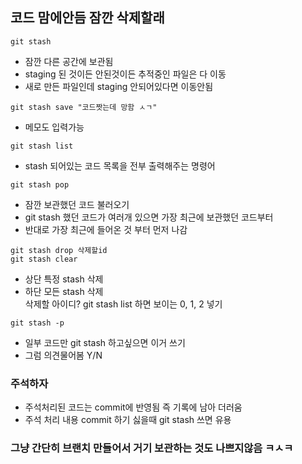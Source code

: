 ## 코드 맘에안듬 잠깐 삭제할래

```
git stash
```
- 잠깐 다른 공간에 보관됨
- staging 된 것이든 안된것이든 추적중인 파일은 다 이동
- 새로 만든 파일인데 staging 안되어있다면 이동안됨

```
git stash save "코드짯는데 망함 ㅅㄱ"
```
- 메모도 입력가능

```
git stash list
```
- stash 되어있는 코드 목록을 전부 출력해주는 명령어
```
git stash pop
```
- 잠깐 보관했던 코드 불러오기
- git stash 했던 코드가 여러개 있으면 가장 최근에 보관했던 코드부터
- 반대로 가장 최근에 들어온 것 부터 먼저 나감


```
git stash drop 삭제할id
git stash clear
```
- 상단 특정 stash 삭제
- 하단 모든 stash 삭제  <br>
삭제할 아이디? git stash list 하면 보이는 0, 1, 2 넣기

```
git stash -p 
```
- 일부 코드만 git stash 하고싶으면 이거 쓰기
- 그럼 의견물어봄 Y/N

### 주석하자

- 주석처리된 코드는 commit에 반영됨 즉 기록에 남아 더러움
- 주석 처리 내용 commit 하기 싫을때 git stash 쓰면 유용

### 그냥 간단히 브랜치 만들어서 거기 보관하는 것도 나쁘지않음 ㅋㅅㅋ

